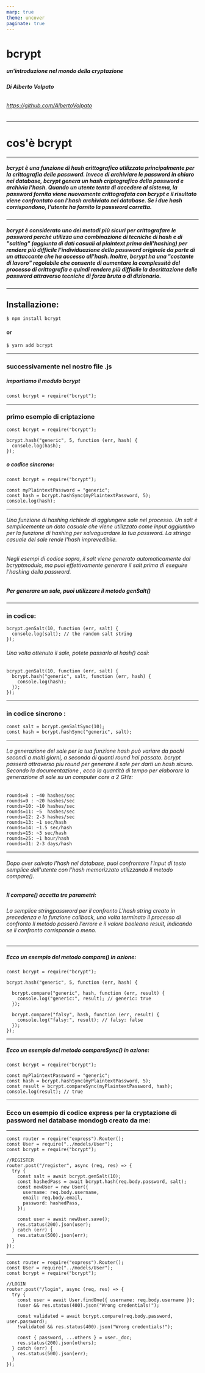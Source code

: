 ```yaml
---
marp: true
theme: uncover
paginate: true
---
```


# **bcrypt** 
##### un'introduzione nel mondo della cryptazione
###### **Di Alberto Volpato**
###### https://github.com/AlbertoVolpato


---

# **cos'è bcrypt** 


---

##### bcrypt è una funzione di hash crittografico utilizzata principalmente per la crittografia delle password. Invece di archiviare le password in chiaro nei database, bcrypt genera un hash criptografico della password e archivia l'hash. Quando un utente tenta di accedere al sistema, la password fornita viene nuovamente crittografata con bcrypt e il risultato viene confrontato con l'hash archiviato nel database. Se i due hash corrispondono, l'utente ha fornito la password corretta.

---

##### bcrypt è considerato uno dei metodi più sicuri per crittografare le password perché utilizza una combinazione di tecniche di hash e di "salting" (aggiunta di dati casuali al plaintext prima dell'hashing) per rendere più difficile l'individuazione della password originale da parte di un attaccante che ha accesso all'hash. Inoltre, bcrypt ha una "costante di lavoro" regolabile che consente di aumentare la complessità del processo di crittografia e quindi rendere più difficile la decrittazione delle password attraverso tecniche di forza bruta o di dizionario.

---

## **Installazione:**

`$ npm install bcrypt` 
#### or
`$ yarn add bcrypt` 

---

### **successivamente nel nostro file .js**
##### importiamo il modulo bcrypt
`const bcrypt = require("bcrypt");` 


---

### **primo esempio di criptazione**




```
const bcrypt = require("bcrypt");

bcrypt.hash("generic", 5, function (err, hash) {
  console.log(hash);
});
```
##### o codice sincrono: 
```
const bcrypt = require("bcrypt");

const myPlaintextPassword = "generic";
const hash = bcrypt.hashSync(myPlaintextPassword, 5);
console.log(hash);
```
---

###### Una funzione di hashing richiede di aggiungere sale nel processo. Un salt è semplicemente un dato casuale che viene utilizzato come input aggiuntivo per la funzione di hashing per salvaguardare la tua password. La stringa casuale del sale rende l'hash imprevedibile.

###### Negli esempi di codice sopra, il salt viene generato automaticamente dal bcryptmodulo, ma puoi effettivamente generare il salt prima di eseguire l'hashing della password.
##### Per generare un sale, puoi utilizzare il metodo genSalt()

---

### **in codice:**
```
bcrypt.genSalt(10, function (err, salt) {
  console.log(salt); // the random salt string
});
```
###### Una volta ottenuto il sale, potete passarlo al hash() così:
```
bcrypt.genSalt(10, function (err, salt) {
  bcrypt.hash("generic", salt, function (err, hash) {
    console.log(hash);
  });
});
``` 
---

### **in codice sincrono :**
```
const salt = bcrypt.genSaltSync(10);
const hash = bcrypt.hashSync("generic", salt);
```
--- 

###### La generazione del sale per la tua funzione hash può variare da pochi secondi a molti giorni, a seconda di quanti round hai passato. bcrypt passerà attraverso piu round per generare il sale per darti un hash sicuro. Secondo la documentazione , ecco la quantità di tempo per elaborare la generazione di sale su un computer core a 2 GHz:
```
rounds=8 : ~40 hashes/sec
rounds=9 : ~20 hashes/sec
rounds=10: ~10 hashes/sec
rounds=11: ~5  hashes/sec
rounds=12: 2-3 hashes/sec
rounds=13: ~1 sec/hash
rounds=14: ~1.5 sec/hash
rounds=15: ~3 sec/hash
rounds=25: ~1 hour/hash
rounds=31: 2-3 days/hash
```
--- 

###### Dopo aver salvato l'hash nel database, puoi confrontare l'input di testo semplice dell'utente con l'hash memorizzato utilizzando il metodo compare().

##### **Il compare() accetta tre parametri:**


###### La semplice stringpassword per il confronto L'hash string creato in precedenza e la funzione callback, una volta terminato il processo di confronto Il metodo passerà l'errore e il valore booleano result, indicando se il confronto corrisponde o meno.

---

##### **Ecco un esempio del metodo compare() in azione:**

```
const bcrypt = require("bcrypt");

bcrypt.hash("generic", 5, function (err, hash) {

  bcrypt.compare("generic", hash, function (err, result) {
    console.log("generic:", result); // generic: true
  });

  bcrypt.compare("falsy", hash, function (err, result) {
    console.log("falsy:", result); // falsy: false
  });
});
```



---

##### **Ecco un esempio del metodo compareSync() in azione:**

```
const bcrypt = require("bcrypt");

const myPlaintextPassword = "generic";
const hash = bcrypt.hashSync(myPlaintextPassword, 5);
const result = bcrypt.compareSync(myPlaintextPassword, hash);
console.log(result); // true
```



---


### **Ecco un esempio di codice express per la cryptazione di password nel database mondogb creato da me:**

---
```
const router = require("express").Router();
const User = require("../models/User");
const bcrypt = require("bcrypt");

//REGISTER
router.post("/register", async (req, res) => {
  try {
    const salt = await bcrypt.genSalt(10);
    const hashedPass = await bcrypt.hash(req.body.password, salt);
    const newUser = new User({
      username: req.body.username,
      email: req.body.email,
      password: hashedPass,
    });

    const user = await newUser.save();
    res.status(200).json(user);
  } catch (err) {
    res.status(500).json(err);
  }
});

```
---

```
const router = require("express").Router();
const User = require("../models/User");
const bcrypt = require("bcrypt");

//LOGIN
router.post("/login", async (req, res) => {
  try {
    const user = await User.findOne({ username: req.body.username });
    !user && res.status(400).json("Wrong credentials!");

    const validated = await bcrypt.compare(req.body.password, user.password);
    !validated && res.status(400).json("Wrong credentials!");

    const { password, ...others } = user._doc;
    res.status(200).json(others);
  } catch (err) {
    res.status(500).json(err);
  }
});


```

